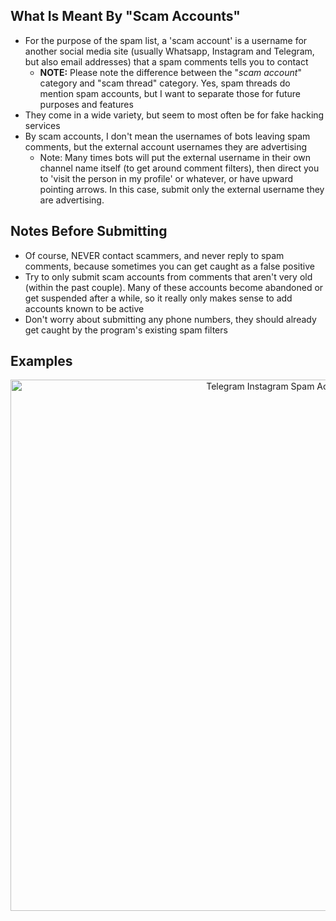 ## What Is Meant By "Scam Accounts"
* For the purpose of the spam list, a 'scam account' is a username for another social media site (usually Whatsapp, Instagram and Telegram, but also email addresses) that a spam comments tells you to contact
   * **NOTE:** Please note the difference between the "_scam account_" category and "scam thread" category. Yes, spam threads do mention spam accounts, but I want to separate those for future purposes and features
* They come in a wide variety, but seem to most often be for fake hacking services
* By scam accounts, I don't mean the usernames of bots leaving spam comments, but the external account usernames they are advertising
   * Note: Many times bots will put the external username in their own channel name itself (to get around comment filters), then direct you to 'visit the person in my profile' or whatever, or have upward pointing arrows. In this case, submit only the external username they are advertising.

## Notes Before Submitting
   * Of course, NEVER contact scammers, and never reply to spam comments, because sometimes you can get caught as a false positive
   * Try to only submit scam accounts from comments that aren't very old (within the past couple). Many of these accounts become abandoned or get suspended after a while, so it really only makes sense to add accounts known to be active
   * Don't worry about submitting any phone numbers, they should already get caught by the program's existing spam filters

## Examples
<p align="center"><img width="850" alt="Telegram Instagram Spam Accounts" src="https://user-images.githubusercontent.com/12518330/147953877-65811d15-feb6-48f4-9a72-912db59d03fc.png"></p>